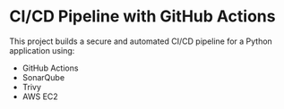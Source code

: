 # CI/CD Pipeline with GitHub Actions

This project builds a secure and automated CI/CD pipeline for a Python application using:
- GitHub Actions
- SonarQube
- Trivy
- AWS EC2
